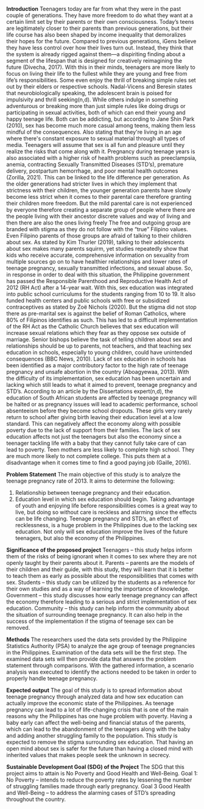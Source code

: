 **Introduction**
Teenagers today are far from what they were in the past couple of generations. They have more freedom to do what they want at a certain limit set by their parents or their own consciousness. Today’s teens are legitimately closer to their parents than previous generations, but their life course has also been shaped by income inequality that demoralizes their hopes for the future. Compared to previous generations, iGens believe they have less control over how their lives turn out. Instead, they think that the system is already rigged against them—a dispiriting finding about a segment of the lifespan that is designed for creatively reimagining the future (Divecha, 2017). With this in their minds, teenagers are more likely to focus on living their life to the fullest while they are young and free from life’s responsibilities. Some even enjoy the thrill of breaking simple rules set out by their elders or respective schools. Nadal-Vicens and Beresin states that neurobiologically speaking, the adolescent brain is poised for impulsivity and thrill seeking(n,d). While others indulge in something adventurous or breaking more than just simple rules like doing drugs or participating in sexual activities, both of which can end their young and happy teenage life.
Both can be addicting, but according to Jane Shin Park (2010), sex has become much more casual among teens, making them less mindful of the consequences. Also stating that they're living in an age where there's constant exposure to sexual material through all types of media. Teenagers will assume that sex is all fun and pleasure until they realize the risks that come along with it. Pregnancy during teenage years is also associated with a higher risk of health problems such as preeclampsia, anemia, contracting Sexually Transmitted Diseases (STD’s), premature delivery, postpartum hemorrhage, and poor mental health outcomes (Zorilla, 2021). This can be linked to the life difference per generation. As the older generations had stricter lives in which they implement that strictness with their children, the younger generation parents have slowly become less strict when it comes to their parental care therefore granting their children more freedom. But the mild parental care is not experienced by everyone therefore creating a separate group of people where there are the people living with their ancestor discrete values and way of living and then there are also the ones living freely
The free and outgoing group are branded with stigma as they do not follow with the “true” Filipino values. Even Filipino parents of those groups are afraid of talking to their children about sex. As stated by Kim Thurler (2019), talking to their adolescents about sex makes many parents squirm, yet studies repeatedly show that kids who receive accurate, comprehensive information on sexuality from multiple sources go on to have healthier relationships and lower rates of teenage pregnancy, sexually transmitted infections, and sexual abuse. So, in response in order to deal with this situation, the Philippine government has passed the Responsible Parenthood and Reproductive Health Act of 2012 (RH Act) after a 14-year wait. With this, sex education was integrated into public school curriculums for the students ranging from 10 to 19. It also funded health centers and public schools with free or subsidized contraceptives as stated by Zoë Nichols (2020). But the stigma did not stop there as pre-marital sex is against the belief of Roman Catholics, where 80% of Filipinos identifies as such. This has led to a difficult implementation of the RH Act as the Catholic Church believes that sex education will increase sexual relations which they fear as they oppose sex outside of marriage. Senior bishops believe the task of telling children about sex and relationships should be up to parents, not teachers, and that teaching sex education in schools, especially to young children, could have unintended consequences (BBC News, 2010).
Lack of sex education in schools has been identified as a major contributory factor to the high rate of teenage pregnancy and unsafe abortion in the country (Aboagyewaa, 2013). With the difficulty of its implementation, sex education has been uncertain and lacking which still leads to what it aimed to prevent, teenage pregnancy and STD’s. According to an article by the Dissertations expert(n,d), the education of South African students are affected by teenage pregnancy will be halted or as pregnancy issues will lead to academic performance, school absenteeism before they become school dropouts. These girls very rarely return to school after giving birth leaving their education level at a low standard. This can negatively affect the economy along with possible poverty due to the lack of support from their families. The lack of sex education affects not just the teenagers but also the economy since a teenager tackling life with a baby that they cannot fully take care of can lead to poverty. Teen mothers are less likely to complete high school. They are much more likely to not complete college. This puts them at a disadvantage when it comes time to find a good paying job (Gaille, 2016).

**Problem Statement**
The main objective of this study is to analyze the teenage pregnancy rate of 2013. It aims to determine the following:
1. Relationship between teenage pregnancy and their education.
2. Education level in which sex education should begin.
Taking advantage of youth and enjoying life before responsibilities comes is a great way to live, but doing so without care is reckless and alarming since the effects can be life changing. Teenage pregnancy and STD’s, an effect of recklessness, is a huge problem in the Philippines due to the lacking sex education. Not only will sex education improve the lives of the future teenagers, but also the economy of the Philippines.

**Significance of the proposed project**
Teenagers – this study helps inform them of the risks of being ignorant when it comes to sex where they are not openly taught by their parents about it.
Parents – parents are the models of their children and their guide, with this study, they will learn that it is better to teach them as early as possible about the responsibilities that comes with sex.
Students – this study can be utilized by the students as a reference for their own studies and as a way of learning the importance of knowledge.
Government – this study discusses how early teenage pregnancy can affect the economy therefore leading to a serious and strict implementation of sex education.
Community – this study can help inform the community about the situation of surrounding teenage pregnancy. It can also help in the success of the implementation if the stigma of teenage sex can be removed.

**Methods**
The researchers used the data sets provided by the Philippine Statistics Authority (PSA) to analyze the age group of teenage pregnancies in the Philippines. Examination of the data sets will be the first step. The examined data sets will then provide data that answers the problem statement through comparisons.  With the gathered information, a scenario analysis was executed to identify the actions needed to be taken in order to properly handle teenage pregnancy.

**Expected output**
The goal of this study is to spread information about teenage pregnancy through analyzed data and how sex education can actually improve the economic state of the Philippines. As teenage pregnancy can lead to a lot of life-changing crisis that is one of the main reasons why the Philippines has one huge problem with poverty. Having a baby early can affect the well-being and financial status of the parents, which can lead to the abandonment of the teenagers along with the baby and adding another struggling family to the population.
This study is expected to remove the stigma surrounding sex education. That having an open mind about sex is safer for the future than having a closed mind with inherited values that makes people seek the unknown in secrecy.

**Sustainable Development Goal (SDG) of the Project**
The SDG that this project aims to attain is No Poverty and Good Health and Well-Being.
Goal 1: No Poverty – intends to reduce the poverty rates by lessening the number of struggling families made through early pregnancy.
Goal 3 Good Health and Well-Being – to address the alarming cases of STD’s spreading throughout the country.

